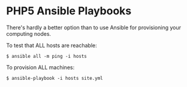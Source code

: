 PHP5 Ansible Playbooks
=========================

There's hardly a better option than to use Ansible for provisioning your computing nodes.

To test that ALL hosts are reachable:

    $ ansible all -m ping -i hosts

To provision ALL machines:

    $ ansible-playbook -i hosts site.yml
